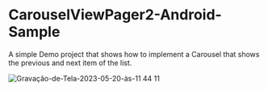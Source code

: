 # CarouselViewPager2-Android-Sample

A simple Demo project that shows how to implement a Carousel that shows the previous and next item of the list.

![Gravação-de-Tela-2023-05-20-às-11 44 11](https://github.com/fernandozanutto/CarouselViewPager2-Android-Sample/assets/15229294/3963b00c-6317-4c19-9e7e-ae5911ac44ad)

